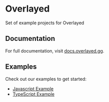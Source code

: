 # Overlayed

Set of example projects for Overlayed

## Documentation

For full documentation, visit [docs.overlayed.gg](https://docs.overlayed.gg).

## Examples

Check out our examples to get started:

- [Javascript Example](examples/js-example/README.md)
- [TypeScript Example](examples/ts-example/README.md)
